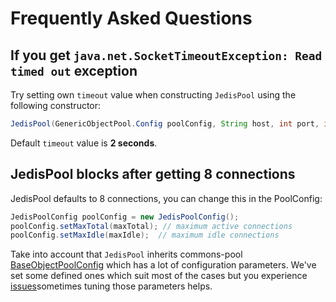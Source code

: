 # Frequently Asked Questions

## If you get `java.net.SocketTimeoutException: Read timed out` exception

Try setting own `timeout` value when constructing `JedisPool` using the following constructor:
```java
JedisPool(GenericObjectPool.Config poolConfig, String host, int port, int timeout)
```

Default `timeout` value is **2 seconds**.

## JedisPool blocks after getting 8 connections

JedisPool defaults to 8 connections, you can change this in the PoolConfig:

```java
JedisPoolConfig poolConfig = new JedisPoolConfig();
poolConfig.setMaxTotal(maxTotal); // maximum active connections
poolConfig.setMaxIdle(maxIdle);  // maximum idle connections
```

Take into account that `JedisPool` inherits commons-pool [BaseObjectPoolConfig](https://commons.apache.org/proper/commons-pool/api-2.3/org/apache/commons/pool2/impl/BaseObjectPoolConfig.html) which has a lot of configuration parameters. 
We've set some defined ones which suit most of the cases but you experience [issues](https://github.com/xetorthio/jedis/issues?utf8=%E2%9C%93&q=is%3Aissue+is%3Aopen+JedisPool)sometimes tuning those parameters helps.